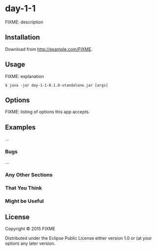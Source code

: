 # day-1-1

FIXME: description

## Installation

Download from http://example.com/FIXME.

## Usage

FIXME: explanation

    $ java -jar day-1-1-0.1.0-standalone.jar [args]

## Options

FIXME: listing of options this app accepts.

## Examples

...

### Bugs

...

### Any Other Sections
### That You Think
### Might be Useful

## License

Copyright © 2015 FIXME

Distributed under the Eclipse Public License either version 1.0 or (at
your option) any later version.

